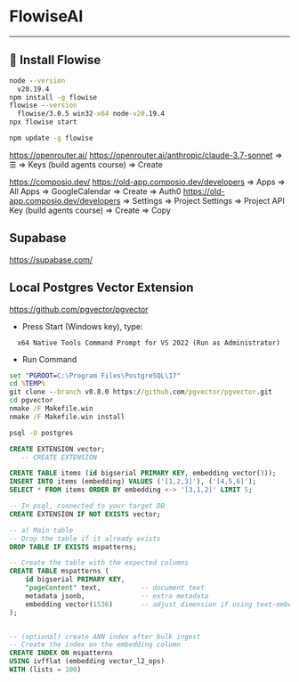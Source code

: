 # FlowiseAI

---

## 🧾 Install Flowise

```cmd
node --version
  v20.19.4
npm install -g flowise
flowise --version
  flowise/3.0.5 win32-x64 node-v20.19.4
npx flowise start

npm update -g flowise
```

<https://openrouter.ai/>
<https://openrouter.ai/anthropic/claude-3.7-sonnet> => ☰ => Keys (build agents course) => Create

<https://composio.dev/>
<https://old-app.composio.dev/developers> => Apps => All Apps => GoogleCalendar => Create => Auth0
<https://old-app.composio.dev/developers> => Settings => Project Settings => Project API Key (build agents course) => Create => Copy

## Supabase

<https://supabase.com/>

## Local Postgres Vector Extension

<https://github.com/pgvector/pgvector>

- Press Start (Windows key), type:

```type
  x64 Native Tools Command Prompt for VS 2022 (Run as Administrator)
```

- Run Command

```cmd
set "PGROOT=C:\Program Files\PostgreSQL\17"
cd %TEMP%
git clone --branch v0.8.0 https://github.com/pgvector/pgvector.git
cd pgvector
nmake /F Makefile.win
nmake /F Makefile.win install

```

```cmd
psql -U postgres
```

```sql test vector
CREATE EXTENSION vector;
   -- CREATE EXTENSION

CREATE TABLE items (id bigserial PRIMARY KEY, embedding vector(3));
INSERT INTO items (embedding) VALUES ('[1,2,3]'), ('[4,5,6]');
SELECT * FROM items ORDER BY embedding <-> '[3,1,2]' LIMIT 5;

```

```sql for mspatterns vector
-- In psql, connected to your target DB
CREATE EXTENSION IF NOT EXISTS vector;

-- a) Main table
-- Drop the table if it already exists
DROP TABLE IF EXISTS mspatterns;

-- Create the table with the expected columns
CREATE TABLE mspatterns (
    id bigserial PRIMARY KEY,
    "pageContent" text,          -- document text
    metadata jsonb,              -- extra metadata
    embedding vector(1536)       -- adjust dimension if using text-embedding-3-large (3072)
);


-- (optional) create ANN index after bulk ingest
-- Create the index on the embedding column
CREATE INDEX ON mspatterns
USING ivfflat (embedding vector_l2_ops)
WITH (lists = 100)
```
